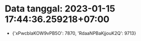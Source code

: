 # Data tanggal: 2023-01-15 17:44:36.259218+07:00

* {'xPwcbIaKOW9vPB5O': 7870, 'RdaaNPBaKjjouK2Q': 9713}
